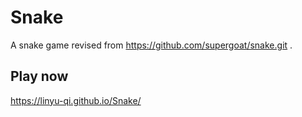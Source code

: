 # Snake
A snake game revised from https://github.com/supergoat/snake.git . 

## Play now
https://linyu-qi.github.io/Snake/
